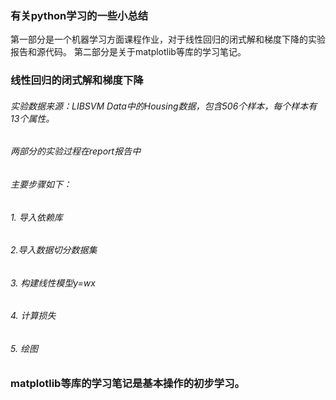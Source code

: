 ### 有关python学习的一些小总结 

第一部分是一个机器学习方面课程作业，对于线性回归的闭式解和梯度下降的实验报告和源代码。
第二部分是关于matplotlib等库的学习笔记。
### 线性回归的闭式解和梯度下降
###### 实验数据来源：LIBSVM Data中的Housing数据，包含506个样本，每个样本有13个属性。
###### 两部分的实验过程在report报告中
###### 主要步骤如下：
###### 1. 导入依赖库
###### 2.导入数据切分数据集
###### 3. 构建线性模型y=wx
###### 4. 计算损失
###### 5. 绘图
### matplotlib等库的学习笔记是基本操作的初步学习。
